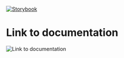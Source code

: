 [![Storybook](https://github.com/bandvov/react-ui-kit/actions/workflows/storybook.yml/badge.svg)](https://github.com/bandvov/react-ui-kit/actions/workflows/storybook.yml)

# Link to documentation
![Link to documentation](https://bandvov.github.io/react-ui-kit)
